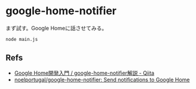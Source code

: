 # google-home-notifier

まず試す。Google Homeに話させてみる。
```bash
node main.js
```

## Refs
- [Google Home開発入門 / google-home-notifier解説 - Qiita](https://qiita.com/SatoTakumi/items/c9de7ff27e5b70508066)
- [noelportugal/google-home-notifier: Send notifications to Google Home](https://github.com/noelportugal/google-home-notifier)
